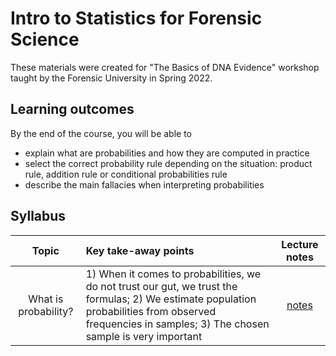 # Intro to Statistics for Forensic Science

These materials were created for "The Basics of DNA Evidence" workshop taught by the Forensic University in Spring 2022.


## Learning outcomes

By the end of the course, you will be able to
- explain what are probabilities and how they are computed in practice
- select the correct probability rule depending on the situation: product rule, addition rule or conditional probabilities rule
- describe the main fallacies when interpreting probabilities

## Syllabus

| Topic | Key take-away points | Lecture notes |
| :---:   | :--- | :---:       |
| What is probability? | 1) When it comes to probabilities, we do not trust our gut, we trust the formulas; 2) We estimate population probabilities from observed frequencies in samples; 3) The chosen sample is very important | [notes](https://crsl4.github.io/forensic-stat//lecture-notes/1what-is-prob.html) | 
